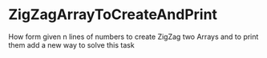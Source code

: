 # ZigZagArrayToCreateAndPrint
How form given n lines of numbers to create ZigZag two Arrays and to print them
add a new way to solve this task

